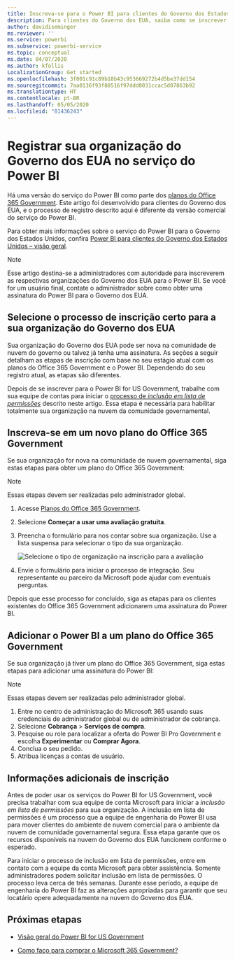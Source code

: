 ```yaml
---
title: Inscreva-se para o Power BI para clientes do Governo dos Estados Unidos
description: Para clientes do Governo dos EUA, saiba como se inscrever para Power BI na nuvem da comunidade governamental.
author: davidiseminger
ms.reviewer: ''
ms.service: powerbi
ms.subservice: powerbi-service
ms.topic: conceptual
ms.date: 04/07/2020
ms.author: kfollis
LocalizationGroup: Get started
ms.openlocfilehash: 3f001c91c89b18b43c953669272b4d5be37dd154
ms.sourcegitcommit: 7aa0136f93f88516f97ddd8031ccac5d07863b92
ms.translationtype: HT
ms.contentlocale: pt-BR
ms.lasthandoff: 05/05/2020
ms.locfileid: "81436243"
---
```

# <a name="enroll-your-us-government-organization-in-the-power-bi-service"></a>Registrar sua organização do Governo dos EUA no serviço do Power BI

Há uma versão do serviço do Power BI como parte dos [planos do Office 365 Government](https://www.microsoft.com/microsoft-365/government/compare-office-365-government-plans?rtc=1). Este artigo foi desenvolvido para clientes do Governo dos EUA, e o processo de registro descrito aqui é diferente da versão comercial do serviço do Power BI.

Para obter mais informações sobre o serviço do Power BI para o Governo dos Estados Unidos, confira [Power BI para clientes do Governo dos Estados Unidos – visão geral](service-govus-overview.md).

> [!NOTE]
> Esse artigo destina-se a administradores com autoridade para inscreverem as respectivas organizações do Governo dos EUA para o Power BI. Se você for um usuário final, contate o administrador sobre como obter uma assinatura do Power BI para o Governo dos EUA.
> 
> 

## <a name="select-the-right-sign-up-process-for-your-us-government-organization"></a>Selecione o processo de inscrição certo para a sua organização do Governo dos EUA

Sua organização do Governo dos EUA pode ser nova na comunidade de nuvem do governo ou talvez já tenha uma assinatura. As seções a seguir detalham as etapas de inscrição com base no seu estágio atual com os planos do Office 365 Government e o Power BI. Dependendo do seu registro atual, as etapas são diferentes.

Depois de se inscrever para o Power BI for US Government, trabalhe com sua equipe de contas para iniciar o [processo de *inclusão em lista de permissões*](#additional-signup-information) descrito neste artigo. Essa etapa é necessária para habilitar totalmente sua organização na nuvem da comunidade governamental.

## <a name="sign-up-for-a-new-office-365-government-plan"></a>Inscreva-se em um novo plano do Office 365 Government

Se sua organização for nova na comunidade de nuvem governamental, siga estas etapas para obter um plano do Office 365 Government:

> [!NOTE]
> Essas etapas devem ser realizadas pelo administrador global.
>

1. Acesse [Planos do Office 365 Government](https://products.office.com/government/office-365-web-services-for-government).
2. Selecione **Começar a usar uma avaliação gratuita**.
3. Preencha o formulário para nos contar sobre sua organização. Use a lista suspensa para selecionar o tipo da sua organização.

   ![Selecione o tipo de organização na inscrição para a avaliação](media/service-govus-signup/gcc-trial-signup.png)

4. Envie o formulário para iniciar o processo de integração. Seu representante ou parceiro da Microsoft pode ajudar com eventuais perguntas.

Depois que esse processo for concluído, siga as etapas para os clientes existentes do Office 365 Government adicionarem uma assinatura do Power BI.

## <a name="add-power-bi-to-an-office-365-government-plan"></a>Adicionar o Power BI a um plano do Office 365 Government

Se sua organização já tiver um plano do Office 365 Government, siga estas etapas para adicionar uma assinatura do Power BI:

> [!NOTE]
> Essas etapas devem ser realizadas pelo administrador global.
> 
> 

1. Entre no centro de administração do Microsoft 365 usando suas credenciais de administrador global ou de administrador de cobrança.
2. Selecione **Cobrança** > **Serviços de compra**.
4. Pesquise ou role para localizar a oferta do Power BI Pro Government e escolha **Experimentar** ou **Comprar Agora**.
5. Conclua o seu pedido.
6. Atribua licenças a contas de usuário.

## <a name="additional-signup-information"></a>Informações adicionais de inscrição

Antes de poder usar os serviços do Power BI for US Government, você precisa trabalhar com sua equipe de conta Microsoft para iniciar a *inclusão em lista de permissões* para sua organização. A inclusão em lista de permissões é um processo que a equipe de engenharia do Power BI usa para mover clientes do ambiente de nuvem comercial para o ambiente da nuvem de comunidade governamental segura. Essa etapa garante que os recursos disponíveis na nuvem do Governo dos EUA funcionem conforme o esperado. 

Para iniciar o processo de inclusão em lista de permissões, entre em contato com a equipe da conta Microsoft para obter assistência. Somente administradores podem solicitar inclusão em lista de permissões. O processo leva cerca de três semanas. Durante esse período, a equipe de engenharia do Power BI faz as alterações apropriadas para garantir que seu locatário opere adequadamente na nuvem do Governo dos EUA.


## <a name="next-steps"></a>Próximas etapas

* [Visão geral do Power BI for US Government](service-govus-overview.md)
- [Como faço para comprar o Microsoft 365 Government?](https://docs.microsoft.com/office365/servicedescriptions/office-365-platform-service-description/office-365-us-government/microsoft-365-government-how-to-buy#how-do-i-buy-microsoft-365-government)